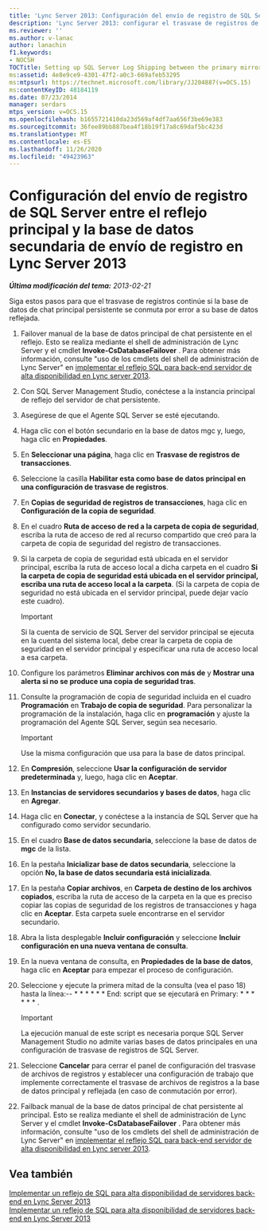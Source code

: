 ```yaml
---
title: 'Lync Server 2013: Configuración del envío de registro de SQL Server entre el reflejo principal y la base de datos secundaria de envío de registro'
description: 'Lync Server 2013: configurar el trasvase de registros de SQL Server entre el reflejo principal y la base de datos secundaria de trasvase de registros.'
ms.reviewer: ''
ms.author: v-lanac
author: lanachin
f1.keywords:
- NOCSH
TOCTitle: Setting up SQL Server Log Shipping between the primary mirror and the Log Shipping secondary database
ms:assetid: 4e8e9ce9-4301-47f2-a0c3-669afeb53295
ms:mtpsurl: https://technet.microsoft.com/library/JJ204887(v=OCS.15)
ms:contentKeyID: 48184119
ms.date: 07/23/2014
manager: serdars
mtps_version: v=OCS.15
ms.openlocfilehash: b1655721410da23d569af4df7aa656f3be69e383
ms.sourcegitcommit: 36fee89bb887bea4f18b19f17a8c69daf5bc423d
ms.translationtype: MT
ms.contentlocale: es-ES
ms.lasthandoff: 11/26/2020
ms.locfileid: "49423963"
---
```

# <a name="setting-up-sql-server-log-shipping-between-the-primary-mirror-and-the-log-shipping-secondary-database-in-lync-server-2013"></a>Configuración del envío de registro de SQL Server entre el reflejo principal y la base de datos secundaria de envío de registro en Lync Server 2013

<div data-xmlns="http://www.w3.org/1999/xhtml">

<div class="topic" data-xmlns="http://www.w3.org/1999/xhtml" data-msxsl="urn:schemas-microsoft-com:xslt" data-cs="https://msdn.microsoft.com/">

<div data-asp="https://msdn2.microsoft.com/asp">



</div>

<div id="mainSection">

<div id="mainBody">

<span> </span>

_**Última modificación del tema:** 2013-02-21_

Siga estos pasos para que el trasvase de registros continúe si la base de datos de chat principal persistente se conmuta por error a su base de datos reflejada.

1.  Failover manual de la base de datos principal de chat persistente en el reflejo. Esto se realiza mediante el shell de administración de Lync Server y el cmdlet **Invoke-CsDatabaseFailover** . Para obtener más información, consulte "uso de los cmdlets del shell de administración de Lync Server" en [implementar el reflejo SQL para back-end servidor de alta disponibilidad en Lync server 2013](lync-server-2013-deploying-sql-mirroring-for-back-end-server-high-availability.md).

2.  Con SQL Server Management Studio, conéctese a la instancia principal de reflejo del servidor de chat persistente.

3.  Asegúrese de que el Agente SQL Server se esté ejecutando.

4.  Haga clic con el botón secundario en la base de datos mgc y, luego, haga clic en **Propiedades**.

5.  En **Seleccionar una página**, haga clic en **Trasvase de registros de transacciones**.

6.  Seleccione la casilla **Habilitar esta como base de datos principal en una configuración de trasvase de registros**.

7.  En **Copias de seguridad de registros de transacciones**, haga clic en **Configuración de la copia de seguridad**.

8.  En el cuadro **Ruta de acceso de red a la carpeta de copia de seguridad**, escriba la ruta de acceso de red al recurso compartido que creó para la carpeta de copia de seguridad del registro de transacciones.

9.  Si la carpeta de copia de seguridad está ubicada en el servidor principal, escriba la ruta de acceso local a dicha carpeta en el cuadro **Si la carpeta de copia de seguridad está ubicada en el servidor principal, escriba una ruta de acceso local a la carpeta**. (Si la carpeta de copia de seguridad no está ubicada en el servidor principal, puede dejar vacío este cuadro).
    
    <div>
    

    > [!IMPORTANT]  
    > Si la cuenta de servicio de SQL Server del servidor principal se ejecuta en la cuenta del sistema local, debe crear la carpeta de copia de seguridad en el servidor principal y especificar una ruta de acceso local a esa carpeta.

    
    </div>

10. Configure los parámetros **Eliminar archivos con más de** y **Mostrar una alerta si no se produce una copia de seguridad tras**.

11. Consulte la programación de copia de seguridad incluida en el cuadro **Programación** en **Trabajo de copia de seguridad**. Para personalizar la programación de la instalación, haga clic en **programación** y ajuste la programación del Agente SQL Server, según sea necesario.
    
    <div>
    

    > [!IMPORTANT]  
    > Use la misma configuración que usa para la base de datos principal.

    
    </div>

12. En **Compresión**, seleccione **Usar la configuración de servidor predeterminada** y, luego, haga clic en **Aceptar**.

13. En **Instancias de servidores secundarios y bases de datos**, haga clic en **Agregar**.

14. Haga clic en **Conectar**, y conéctese a la instancia de SQL Server que ha configurado como servidor secundario.

15. En el cuadro **Base de datos secundaria**, seleccione la base de datos de **mgc** de la lista.

16. En la pestaña **Inicializar base de datos secundaria**, seleccione la opción **No, la base de datos secundaria está inicializada**.

17. En la pestaña **Copiar archivos**, en **Carpeta de destino de los archivos copiados**, escriba la ruta de acceso de la carpeta en la que es preciso copiar las copias de seguridad de los registros de transacciones y haga clic en **Aceptar**. Esta carpeta suele encontrarse en el servidor secundario.

18. Abra la lista desplegable **Incluir configuración** y seleccione **Incluir configuración en una nueva ventana de consulta**.

19. En la nueva ventana de consulta, en **Propiedades de la base de datos**, haga clic en **Aceptar** para empezar el proceso de configuración.

20. Seleccione y ejecute la primera mitad de la consulta (vea el paso 18) hasta la línea:-- \* \* \* \* \* \* End: script que se ejecutará en Primary: \* \* \* \* \* \* .
    
    <div>
    

    > [!IMPORTANT]  
    > La ejecución manual de este script es necesaria porque SQL Server Management Studio no admite varias bases de datos principales en una configuración de trasvase de registros de SQL Server.

    
    </div>

21. Seleccione **Cancelar** para cerrar el panel de configuración del trasvase de archivos de registros y establecer una configuración de trabajo que implemente correctamente el trasvase de archivos de registros a la base de datos principal y reflejada (en caso de conmutación por error). 

22. Failback manual de la base de datos principal de chat persistente al principal. Esto se realiza mediante el shell de administración de Lync Server y el cmdlet **Invoke-CsDatabaseFailover** . Para obtener más información, consulte "uso de los cmdlets del shell de administración de Lync Server" en [implementar el reflejo SQL para back-end servidor de alta disponibilidad en Lync server 2013](lync-server-2013-deploying-sql-mirroring-for-back-end-server-high-availability.md).

<div>

## <a name="see-also"></a>Vea también


[Implementar un reflejo de SQL para alta disponibilidad de servidores back-end en Lync Server 2013](lync-server-2013-deploying-sql-mirroring-for-back-end-server-high-availability.md)  
[Implementar un reflejo de SQL para alta disponibilidad de servidores back-end en Lync Server 2013](lync-server-2013-deploying-sql-mirroring-for-back-end-server-high-availability.md)  
  

</div>

</div>

<span> </span>

</div>

</div>

</div>

